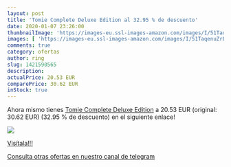 ```yaml
---
layout: post
title: 'Tomie Complete Deluxe Edition al 32.95 % de descuento'
date: 2020-01-07 23:26:00
thumbnailImage: 'https://images-eu.ssl-images-amazon.com/images/I/51TaqenuZrL._SL200_.jpg'
images: [ 'https://images-eu.ssl-images-amazon.com/images/I/51TaqenuZrL._SL200_.jpg' ]
comments: true
category: ofertas
author: ring
slug: 1421590565
description:
actualPrice: 20.53 EUR
comparePrice: 30.62 EUR
inStock: true
---
```


Ahora mismo tienes [Tomie Complete Deluxe Edition](https://www.amazon.com/dp/1421590565/?tag=redken08-20) a 20.53 EUR (original: 30.62 EUR) (32.95 %  de descuento) en el siguiente enlace!

[![](https://images-eu.ssl-images-amazon.com/images/I/51TaqenuZrL._SL200_.jpg)](https://www.amazon.com/dp/1421590565/?tag=redken08-20)

[Visítala!!!](https://www.amazon.com/dp/1421590565/?tag=redken08-20)

[Consulta otras ofertas en nuestro canal de telegram](https://t.me/s/ofertas25)
